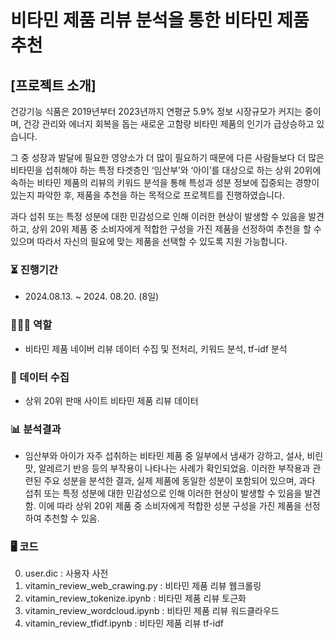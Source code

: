 # 비타민 제품 리뷰 분석을 통한 비타민 제품 추천


## [프로젝트 소개]
건강기능 식품은 2019년부터 2023년까지 연평균 5.9% 정보 시장규모가 커지는 중이며, 건강 관리와 에너지 회복을 돕는 새로운 고함량 비타민 제품의 인기가 급상승하고 있습니다. 

그 중 성장과 발달에 필요한 영양소가 더 많이 필요하기 때문에 다른 사람들보다 더 많은 비타민을 섭취해야 하는 특정 타겟층인 ‘임산부’와 ‘아이’를 대상으로 하는 상위 20위에 속하는 비타민 제품의 리뷰의 키워드 분석을 통해 특성과 성분 정보에 집중되는 경향이 있는지 파악한 후, 제품을 추천을 하는 목적으로 프로젝트를 진행하였습니다.

과다 섭취 또는 특정 성분에 대한 민감성으로 인해 이러한 현상이 발생할 수 있음을 발견하고, 상위 20위 제품 중 소비자에게 적합한 구성을 가진 제품을 선정하여 추천을 할 수 있으며 따라서 자신의 필요에 맞는 제품을 선택할 수 있도록 지원 가능합니다. 

### ⏳ 진행기간
- 2024.08.13. ~ 2024. 08.20. (8일)
### 🧑‍🤝‍🧑 역할
- 비타민 제품 네이버 리뷰 데이터 수집 및 전처리, 키워드 분석, tf-idf 분석
### 🧾 데이터 수집
- 상위 20위 판매 사이트 비타민 제품 리뷰 데이터 
### 📊 분석결과
- 임산부와 아이가 자주 섭취하는 비타민 제품 중 일부에서 냄새가 강하고, 설사, 비린 맛, 알레르기 반응 등의 부작용이 나타나는 사례가 확인되었음. 이러한 부작용과 관련된 주요 성분을 분석한 결과, 실제 제품에 동일한 성분이 포함되어 있으며, 과다 섭취 또는 특정 성분에 대한 민감성으로 인해 이러한 현상이 발생할 수 있음을 발견함. 이에 따라 상위 20위 제품 중 소비자에게 적합한 성분 구성을 가진 제품을 선정하여 추천할 수 있음.

### 🖥️ 코드
0. user.dic : 사용자 사전
1. vitamin_review_web_crawing.py : 비타민 제품 리뷰 웹크롤링
2. vitamin_review_tokenize.ipynb : 비타민 제품 리뷰 토근화
3. vitamin_review_wordcloud.ipynb : 비타민 제품 리뷰 워드클라우드
4. vitamin_review_tfidf.ipynb : 비타민 제품 리뷰 tf-idf
